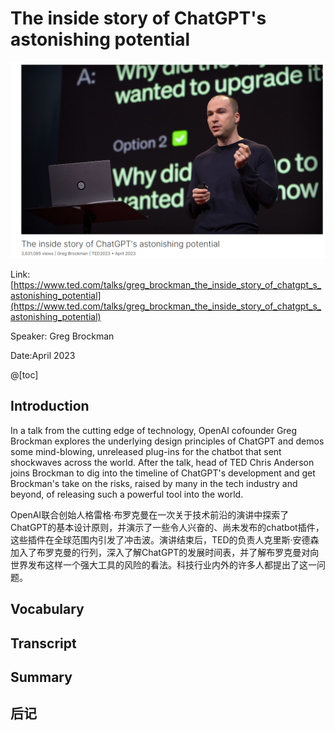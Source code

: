 

# The inside story of ChatGPT's astonishing potential



![image-20240411130553562](./assets/image-20240411130553562.png)

Link: [https://www.ted.com/talks/greg_brockman_the_inside_story_of_chatgpt_s_astonishing_potential](https://www.ted.com/talks/greg_brockman_the_inside_story_of_chatgpt_s_astonishing_potential)

Speaker: Greg Brockman

Date:April 2023

@[toc]

## Introduction



In a talk from the cutting edge of technology, OpenAI cofounder Greg Brockman explores the underlying design principles of ChatGPT and demos some mind-blowing, unreleased plug-ins for the chatbot that sent shockwaves across the world. After the talk, head of TED Chris Anderson joins Brockman to dig into the timeline of ChatGPT's development and get Brockman's take on the risks, raised by many in the tech industry and beyond, of releasing such a powerful tool into the world.

OpenAI联合创始人格雷格·布罗克曼在一次关于技术前沿的演讲中探索了ChatGPT的基本设计原则，并演示了一些令人兴奋的、尚未发布的chatbot插件，这些插件在全球范围内引发了冲击波。演讲结束后，TED的负责人克里斯·安德森加入了布罗克曼的行列，深入了解ChatGPT的发展时间表，并了解布罗克曼对向世界发布这样一个强大工具的风险的看法。科技行业内外的许多人都提出了这一问题。

## Vocabulary

## Transcript

## Summary

## 后记





